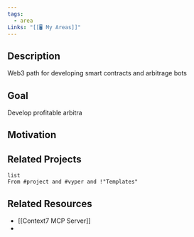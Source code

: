 ```yaml
---
tags:
  - area
Links: "[[🖥️ My Areas]]"
---
```

## Description

Web3 path for developing smart contracts and arbitrage bots

## Goal

Develop profitable arbitra

## Motivation

## Related Projects

```dataview
list
From #project and #vyper and !"Templates"
```

## Related Resources

- [[Context7 MCP Server]]
- 